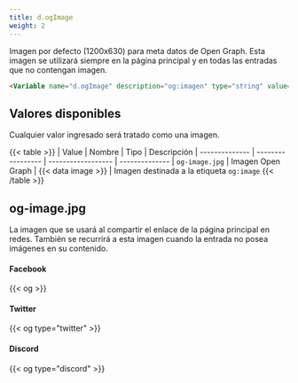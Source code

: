 ```yaml
---
title: d.ogImage
weight: 2
---
```


Imagen por defecto (1200x630) para meta datos de Open Graph. Esta imagen se utilizará siempre en la página principal y en todas las entradas que no contengan imagen.

```html
<Variable name="d.ogImage" description="og:imagen" type="string" value=""/>
```

## Valores disponibles

Cualquier valor ingresado será tratado como una imagen.

{{< table >}}
| Value          | Nombre            | Tipo               | Descripción
| -------------- | ----------------- | ------------------ | --------------
| `og-image.jpg`  | Imagen Open Graph | {{< data image >}} | Imagen destinada a la etiqueta `og:image`
{{< /table >}}


## og-image.jpg

La imagen que se usará al compartir el enlace de la página principal en redes. También se recurrirá a esta imagen cuando la entrada no posea imágenes en su contenido.

#### Facebook

{{< og >}}

#### Twitter

{{< og type="twitter" >}}

#### Discord

{{< og type="discord" >}}
